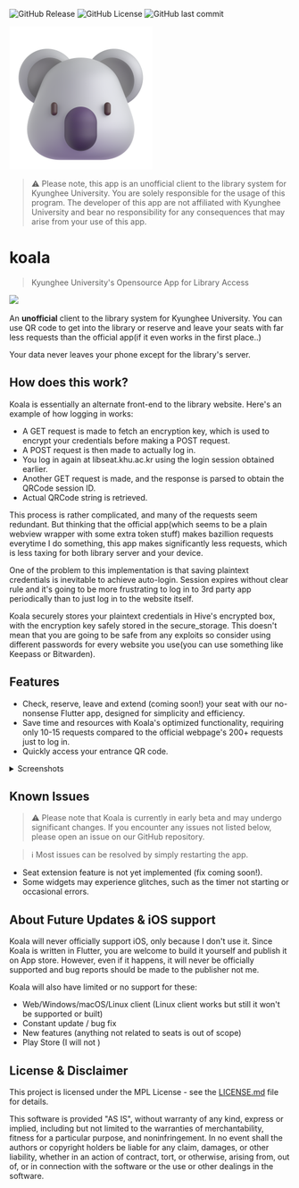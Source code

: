 ![GitHub Release](https://img.shields.io/github/v/release/lewisleedev/koala?include_prereleases&style=for-the-badge)
![GitHub License](https://img.shields.io/github/license/lewisleedev/koala?style=for-the-badge)
![GitHub last commit](https://img.shields.io/github/last-commit/lewisleedev/koala?style=for-the-badge)

![](assets/icon/icon.png)


> ⚠️ Please note, this app is an unofficial client to the library system for Kyunghee University. You are solely responsible for the usage of this program. The developer of this app are not affiliated with Kyunghee University and bear no responsibility for any consequences that may arise from your use of this app.

# koala

> Kyunghee University's Opensource App for Library Access

[<img src="https://github.com/lewisleedev/koala/raw/main/docs/getitongithub.png" width="200" />](https://github.com/lewisleedev/koala/releases/latest)

An **unofficial** client to the library system for Kyunghee University. You can use QR code to get into the library or reserve and leave your seats with far less requests than the official app(if it even works in the first place..)

Your data never leaves your phone except for the library's server.

## How does this work?
Koala is essentially an alternate front-end to the library website. Here's an example of how logging in works:
- A GET request is made to fetch an encryption key, which is used to encrypt your credentials before making a POST request.
- A POST request is then made to actually log in.
- You log in again at libseat.khu.ac.kr using the login session obtained earlier.
- Another GET request is made, and the response is parsed to obtain the QRCode session ID.
- Actual QRCode string is retrieved.

This process is rather complicated, and many of the requests seem redundant. But thinking that the official app(which seems to be a plain webview wrapper with some extra token stuff) makes bazillion requests everytime I do something, this app makes significantly less requests, which is less taxing for both library server and your device.

One of the problem to this implementation is that saving plaintext credentials is inevitable to achieve auto-login. Session expires without clear rule and it's going to be more frustrating to log in to 3rd party app periodically than to just log in to the website itself.

Koala securely stores your plaintext credentials in Hive's encrypted box, with the encryption key safely stored in the secure_storage. This doesn't mean that you are going to be safe from any exploits so consider using different passwords for every website you use(you can use something like Keepass or Bitwarden).

## Features

- Check, reserve, leave and extend (coming soon!) your seat with our no-nonsense Flutter app, designed for simplicity and efficiency.
- Save time and resources with Koala's optimized functionality, requiring only 10-15 requests compared to the official webpage's 200+ requests just to log in.
- Quickly access your entrance QR code.

<details>
  <summary>Screenshots</summary>

  ### Login
  ![](docs/3.png)

  ### Main page
  ![](docs/2.png)

  ### Seats page
  ![](docs/1.png)

</details>

## Known Issues

> ⚠️ Please note that Koala is currently in early beta and may undergo significant changes. If you encounter any issues not listed below, please open an issue on our GitHub repository.

> ℹ️ Most issues can be resolved by simply restarting the app.

- Seat extension feature is not yet implemented (fix coming soon!).
- Some widgets may experience glitches, such as the timer not starting or occasional errors.

## About Future Updates & iOS support
Koala will never officially support iOS, only because I don't use it. Since Koala is written in Flutter, you are welcome to build it yourself and publish it on App store. However, even if it happens, it will never be officially supported and bug reports should be made to the publisher not me.

Koala will also have limited or no support for these:

- Web/Windows/macOS/Linux client (Linux client works but still it won't be supported or built)
- Constant update / bug fix
- New features (anything not related to seats is out of scope)
- Play Store (I will not )

## License & Disclaimer

This project is licensed under the MPL License - see the [LICENSE.md](LICENSE.md) file for details. 

This software is provided "AS IS", without warranty of any kind, express or implied, including but not limited to the warranties of merchantability, fitness for a particular purpose, and noninfringement. In no event shall the authors or copyright holders be liable for any claim, damages, or other liability, whether in an action of contract, tort, or otherwise, arising from, out of, or in connection with the software or the use or other dealings in the software.
